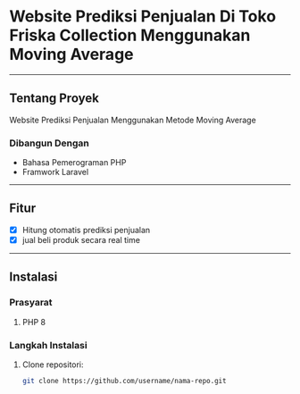 # Website Prediksi Penjualan Di Toko Friska Collection Menggunakan Moving Average
---

## Tentang Proyek
Website Prediksi Penjualan Menggunakan Metode Moving Average

### Dibangun Dengan
- Bahasa Pemerograman PHP
- Framwork Laravel

---

## Fitur
- [x] Hitung otomatis prediksi penjualan
- [x] jual beli produk secara real time

---

## Instalasi

### Prasyarat
1. PHP 8

### Langkah Instalasi
1. Clone repositori:
   ```bash
   git clone https://github.com/username/nama-repo.git
